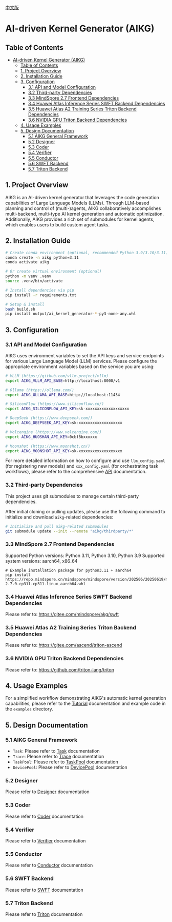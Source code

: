 [中文版](./README_CN.md)

# AI-driven Kernel Generator (AIKG)

## Table of Contents
- [AI-driven Kernel Generator (AIKG)](#ai-driven-kernel-generator-aikg)
  - [Table of Contents](#table-of-contents)
  - [1. Project Overview](#1-project-overview)
  - [2. Installation Guide](#2-installation-guide)
  - [3. Configuration](#3-configuration)
    - [3.1 API and Model Configuration](#31-api-and-model-configuration)
    - [3.2 Third-party Dependencies](#32-third-party-dependencies)
    - [3.3 MindSpore 2.7 Frontend Dependencies](#33-mindspore-27-frontend-dependencies)
    - [3.4 Huawei Atlas Inference Series SWFT Backend Dependencies](#34-huawei-atlas-inference-series-swft-backend-dependencies)
    - [3.5 Huawei Atlas A2 Training Series Triton Backend Dependencies](#35-huawei-atlas-a2-training-series-triton-backend-dependencies)
    - [3.6 NVIDIA GPU Triton Backend Dependencies](#36-nvidia-gpu-triton-backend-dependencies)
  - [4. Usage Examples](#4-usage-examples)
  - [5. Design Documentation](#5-design-documentation)
    - [5.1 AIKG General Framework](#51-aikg-general-framework)
    - [5.2 Designer](#52-designer)
    - [5.3 Coder](#53-coder)
    - [5.4 Verifier](#54-verifier)
    - [5.5 Conductor](#55-conductor)
    - [5.6 SWFT Backend](#56-swft-backend)
    - [5.7 Triton Backend](#57-triton-backend)

## 1. Project Overview
AIKG is an AI-driven kernel generator that leverages the code generation capabilities of Large Language Models (LLMs). 
Through LLM-based planning and control of (multi-)agents, AIKG collaboratively accomplishes multi-backend, multi-type AI kernel generation and automatic optimization. 
Additionally, AIKG provides a rich set of submodules for kernel agents, which enables users to build custom agent tasks.

## 2. Installation Guide
```bash
# Create conda environment (optional, recommended Python 3.9/3.10/3.11)
conda create -n aikg python=3.11
conda activate aikg

# Or create virtual environment (optional)
python -m venv .venv
source .venv/bin/activate

# Install dependencies via pip
pip install -r requirements.txt

# Setup & install
bash build.sh
pip install output/ai_kernel_generator-*-py3-none-any.whl
```

## 3. Configuration

### 3.1 API and Model Configuration
AIKG uses environment variables to set the API keys and service endpoints for various Large Language Model (LLM) services. Please configure the appropriate environment variables based on the service you are using:

```bash
# VLLM (https://github.com/vllm-project/vllm)
export AIKG_VLLM_API_BASE=http://localhost:8000/v1

# Ollama (https://ollama.com/)
export AIKG_OLLAMA_API_BASE=http://localhost:11434

# SiliconFlow (https://www.siliconflow.cn/)
export AIKG_SILICONFLOW_API_KEY=sk-xxxxxxxxxxxxxxxxxxx

# DeepSeek (https://www.deepseek.com/)
export AIKG_DEEPSEEK_API_KEY=sk-xxxxxxxxxxxxxxxxxxx

# Volcengine (https://www.volcengine.com/)
export AIKG_HUOSHAN_API_KEY=0cbf8bxxxxxx

# Moonshot (https://www.moonshot.cn/)
export AIKG_MOONSHOT_API_KEY=sk-xxxxxxxxxxxxxxxxxxx
```
For more detailed information on how to configure and use `llm_config.yaml` (for registering new models) and `xxx_config.yaml` (for orchestrating task workflows), please refer to the comprehensive [API](./docs/API.md) documentation.

### 3.2 Third-party Dependencies
This project uses git submodules to manage certain third-party dependencies.

After initial cloning or pulling updates, please use the following command to initialize and download `aikg`-related dependencies:
```bash
# Initialize and pull aikg-related submodules
git submodule update --init --remote "aikg/thirdparty/*"
```

### 3.3 MindSpore 2.7 Frontend Dependencies
Supported Python versions: Python 3.11, Python 3.10, Python 3.9
Supported system versions: aarch64, x86_64
```
# Example installation package for python3.11 + aarch64
pip install https://repo.mindspore.cn/mindspore/mindspore/version/202506/20250619/master_20250619160020_1261ff4ce06d6f2dc4ce446139948a3e4e9c966b_newest/unified/aarch64/mindspore-2.7.0-cp311-cp311-linux_aarch64.whl
```

### 3.4 Huawei Atlas Inference Series SWFT Backend Dependencies
Please refer to: https://gitee.com/mindspore/akg/swft

### 3.5 Huawei Atlas A2 Training Series Triton Backend Dependencies
Please refer to: https://gitee.com/ascend/triton-ascend

### 3.6 NVIDIA GPU Triton Backend Dependencies
Please refer to: https://github.com/triton-lang/triton

## 4. Usage Examples
For a simplified workflow demonstrating AIKG's automatic kernel generation capabilities, please refer to the [Tutorial](./docs/Tutorial.md) documentation and example code in the `examples` directory.

## 5. Design Documentation
### 5.1 AIKG General Framework
- `Task`: Please refer to [Task](./docs/Task.md) documentation
- `Trace`: Please refer to [Trace](./docs/Trace.md) documentation
- `TaskPool`: Please refer to [TaskPool](./docs/TaskPool.md) documentation
- `DevicePool`: Please refer to [DevicePool](./docs/DevicePool.md) documentation

### 5.2 Designer
Please refer to [Designer](./docs/Designer.md) documentation

### 5.3 Coder
Please refer to [Coder](./docs/Coder.md) documentation

### 5.4 Verifier
Please refer to [Verifier](./docs/Verifier.md) documentation

### 5.5 Conductor
Please refer to [Conductor](./docs/Conductor.md) documentation

### 5.6 SWFT Backend
Please refer to [SWFT](./docs/SWFT.md) documentation

### 5.7 Triton Backend
Please refer to [Triton](./docs/Triton.md) documentation 
